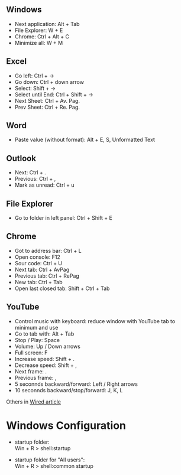 ## Windows
- Next application: Alt + Tab
- File Explorer: W + E
- Chrome: Ctrl + Alt + C
- Minimize all: W + M

## Excel
- Go left: Ctrl + ->
- Go down: Ctrl + down arrow
- Select: Shift + ->
- Select until End: Ctrl + Shift + ->
- Next Sheet: Ctrl + Av. Pag.
- Prev Sheet: Ctrl + Re. Pag.

## Word
- Paste value (without format): Alt + E, S, Unformatted Text

## Outlook
- Next: Ctrl + .
- Previous: Ctrl + ,
- Mark as unread: Ctrl + u

## File Explorer
- Go to folder in left panel: Ctrl + Shift + E

## Chrome
- Got to address bar: Ctrl + L
- Open console: F12
- Sour code: Ctrl + U
- Next tab: Ctrl + AvPag
- Previous tab: Ctrl + RePag
- New tab: Ctrl + Tab
- Open last closed tab: Shift + Ctrl + Tab

## YouTube
- Control music with keyboard: reduce window with YouTube tab to minimum and use
- Go to tab with: Alt + Tab
- Stop / Play: Space
- Volume: Up / Down arrows
- Full screen: F
- Increase speed: Shift + .
- Decrease speed: Shift + ,
- Next frame: .
- Previous frame: ,
- 5 seconnds backward/forward: Left / Right arrows
- 10 seconnds backward/stop/forward: J, K, L

Others in [Wired article](https://www.wired.com/story/do-everything-faster-keyboard-shortcuts-tricks-tips/)


# Windows Configuration
- startup folder:  
  Win + R > shell:startup

- startup folder for "All users":  
  Win + R > shell:common startup
  
  
